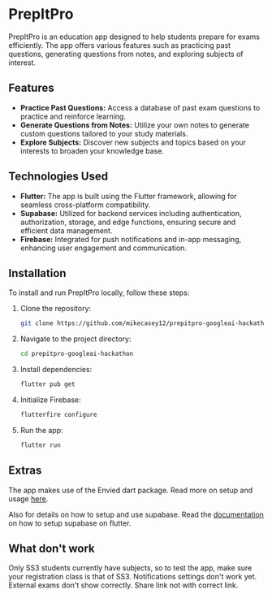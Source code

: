 # PrepItPro

PrepItPro is an education app designed to help students prepare for exams efficiently. The app offers various features such as practicing past questions, generating questions from notes, and exploring subjects of interest.

## Features

- **Practice Past Questions:** Access a database of past exam questions to practice and reinforce learning.
- **Generate Questions from Notes:** Utilize your own notes to generate custom questions tailored to your study materials.
- **Explore Subjects:** Discover new subjects and topics based on your interests to broaden your knowledge base.

## Technologies Used

- **Flutter:** The app is built using the Flutter framework, allowing for seamless cross-platform compatibility.
- **Supabase:** Utilized for backend services including authentication, authorization, storage, and edge functions, ensuring secure and efficient data management.
- **Firebase:** Integrated for push notifications and in-app messaging, enhancing user engagement and communication.

## Installation

To install and run PrepItPro locally, follow these steps:

1. Clone the repository:

   ```bash
   git clone https://github.com/mikecasey12/prepitpro-googleai-hackathon.git
   ```

2. Navigate to the project directory:

   ```bash
   cd prepitpro-googleai-hackathon
   ```

3. Install dependencies:

   ```bash
   flutter pub get
   ```

4. Initialize Firebase:

   ```bash
   flutterfire configure
   ```

5. Run the app:
   ```bash
   flutter run
   ```

## Extras

The app makes use of the Envied dart package. Read more on setup and usage [here](https://pub.dev/packages/envied).

Also for details on how to setup and use supabase. Read the [documentation](https://supabase.com/docs/guides/getting-started/quickstarts/flutter) on how to setup supabase on flutter.

## What don't work

Only SS3 students currently have subjects, so to test the app, make sure your registration class is that of SS3.
Notifications settings don't work yet.
External exams don't show correctly.
Share link not with correct link.
